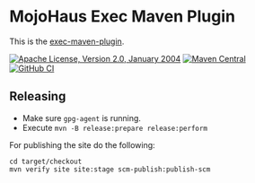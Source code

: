 # MojoHaus Exec Maven Plugin

This is the [exec-maven-plugin](http://www.mojohaus.org/exec-maven-plugin/).

[![Apache License, Version 2.0, January 2004](https://img.shields.io/github/license/mojohaus/sql-maven-plugin.svg?label=License)](http://www.apache.org/licenses/)
[![Maven Central](https://img.shields.io/maven-central/v/org.codehaus.mojo/exec-maven-plugin.svg?label=Maven%20Central)](https://search.maven.org/artifact/org.codehaus.mojo/exec-maven-plugin)
[![GitHub CI](https://github.com/mojohaus/exec-maven-plugin/actions/workflows/maven.yml/badge.svg)](https://github.com/mojohaus/exec-maven-plugin/actions/workflows/maven.yml)

## Releasing

* Make sure `gpg-agent` is running.
* Execute `mvn -B release:prepare release:perform`

For publishing the site do the following:

```
cd target/checkout
mvn verify site site:stage scm-publish:publish-scm
```

